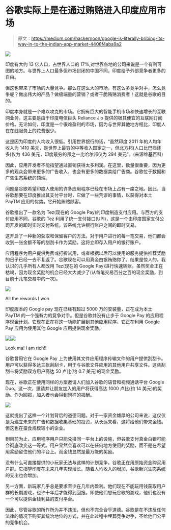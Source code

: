 # 谷歌实际上是在通过贿赂进入印度应用市场

> 原文：<https://medium.com/hackernoon/google-is-literally-bribing-its-way-in-to-the-indian-app-market-4408f4aba9a2>

![](img/fb1d719b63228de7db682cdf7a6cd191.png)

印度有大约 13 亿人口，占世界人口的 17%,对世界各地的公司来说是一个有利可图的地方。与世界上人口最多但市场封闭的中国不同，印度给予外部竞争者更多的自由。

但这也带来了市场的大量竞争。那么在这么大的市场，有这么多竞争对手，怎么竞争呢？做出伟大的产品？做极端量的营销？或者干脆贿赂消费者！这就是谷歌的目的。

印度本身就是一个难以攻克的市场。它拥有巨大的智能手机市场和快速增长的互联网业务。这主要是由于印度电信巨头 Reliance Jio 提供的极其便宜的互联网订阅价格。无论如何，印度是一个很难盈利的市场，因为与世界其他地方相比，印度人在在线服务上的花费很少。

这是因为印度的人均收入很低。引用世界银行的话，“虽然印度 2011 年的人均年收入为 1410 美元，是世界上最穷的中等收入国家之一，但北方邦(人口比巴西还多)仅为 436 美元，印度最穷的邦之一比哈尔邦仅为 294 美元”。(来源维基百科)

因此，应用开发者不能指望通过直销获得太多利润。在这里，数量很重要，因为更多的观众会带来更多的广告收入，也会有更多的数据卖给广告商。谷歌位于数据和广告生态系统的顶端。

问题是谷歌希望印度人使用的许多应用程序已经在市场上占有一席之地。因此，当谷歌想要在印度推出其支付平台时，它做了一些荒谬的事情，以获得对本土 PayTM 应用的优势。它开始贿赂顾客。

谷歌推出了一款名为 Tez(现在的 Google Pay)的印度制造支付应用。与西方的支付应用不同，谷歌的 Tez 利用了统一支付接口(UPI)，这是一个由印度国家支付公司开发的即时实时支付系统。该系统允许银行账户之间的即时交易。

这开启了一种新的获取和保留客户的方法。对于用户进行的每一笔交易，他们都会收到一张金额不等的刮刮卡作为奖励。这将立即存入用户的银行账户。

应用程序为用户提供免费或打折试用，或者根据以后可以使用的服务提供推荐奖励的日子已经一去不复返了。谷歌现在可以用真金白银贿赂你了。结果是惊人的。我认识的几乎所有人都改用 Tez(现在的 Google Pay)进行快速转账。虽然奖金正在枯竭，因为现金奖励的机会已经大大减少了(从每笔交易百分之百的现金奖励，到目前十几笔交易中的一次)。

![](img/3e21de8fb8ed894a8160014b63135dd7.png)

All the rewards I won

印度版本的 Google pay 现在已经有超过 5000 万的安装量，正在成为本土 PayTM 的一个强有力的竞争对手。但是谷歌并没有止步于 Google Pay 的应用程序现金计划。它现在正在将这一功能扩展到其他应用程序。它正在利用 Google Pay 应用为使用其他 Google 应用提供现金奖励。

![](img/5d56f65eaad34b013fda5f2cc4e838ae.png)![](img/73c285c08bac8f48aee0a249af3e4652.png)

Look ma! I am rich!!

谷歌曾用它在 Google Pay 上为使用其文件应用程序传输文件的用户提供刮刮卡。用户可以获得多达三张刮刮卡，用于与谷歌文件应用的其他用户共享文件。这些刮刮卡将奖励双方用户高达 50 卢比(约 0.7 美元)的现金奖励。

现在，谷歌正在使用同样的方案邀请人们加入谷歌的语音和视频通话平台 Google Duo。这一次，邀请并让朋友加入的用户将获得高达 1000 卢比(约 14 美元)的奖励。作为回报，加入者也会得到同样的报酬。

![](img/62e9b742f96c34ea483e4577744c0fec.png)

这就提出了这样一个计划背后的道德问题。对于一家资金雄厚的公司来说，这仅仅是为建立未来的广告和数据收集基础的投资，从长远来看，这将给他们带来金钱。但这也在蚕食规模较小的企业。

到目前为止，应用程序用户只能兑换同一平台上的设施，但谷歌支付真金白银可能会彻底改变这一等式。用户显然会喜欢可以在任何地方使用的奖励，而不是在希望用奖励留住他们的平台上。而金钱显然是最万能的奖励。

没有什么可直接提供的小玩家无法与这样的计划竞争。谷歌正在用原始资金购买用户群。它指望印度在未来几年实现增长。随着人均收入的增加，谷歌新兴生态系统的支出也会增加。

另一方面，新玩家几乎总是要求至少在几年内盈利。他们现在不能玩用钱获取用户群的长期游戏，也许十年后才能得到回报。即使他们想玩谷歌的游戏，他们也没有一个可以提供金钱利益的支付平台。

因此，尽管谷歌的所作所为并不违法，但也不完全合乎道德。谷歌是在不违反任何法律的情况下购买其统治地位的方式，并在此过程中埋葬竞争对手，不给他们公平的竞争机会。